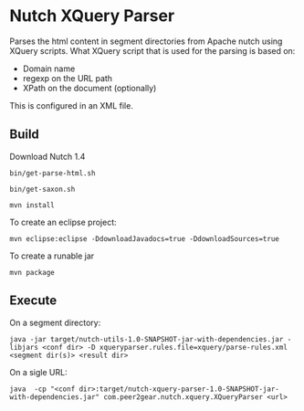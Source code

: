 Nutch XQuery Parser
===================

Parses the html content in segment directories from Apache nutch using XQuery scripts.
What XQuery script that is used for the parsing is based on:

* Domain name
* regexp on the URL path
* XPath on the document (optionally)

This is configured in an XML file.

Build
-----

Download Nutch 1.4

	bin/get-parse-html.sh
	
	bin/get-saxon.sh
	
	mvn install
	
To create an eclipse project:
	
	mvn eclipse:eclipse -DdownloadJavadocs=true -DdownloadSources=true
	
To create a runable jar

	mvn package
	
Execute
-------

On a segment directory:

	java -jar target/nutch-utils-1.0-SNAPSHOT-jar-with-dependencies.jar -libjars <conf dir> -D xqueryparser.rules.file=xquery/parse-rules.xml <segment dir(s)> <result dir>

On a sigle URL:

	java  -cp "<conf dir>:target/nutch-xquery-parser-1.0-SNAPSHOT-jar-with-dependencies.jar" com.peer2gear.nutch.xquery.XQueryParser <url>
